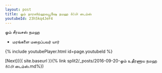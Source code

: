 ```yaml
---
layout: post
title: ஓம் நாரஸிம்ஹவபூஷே நமஹ ௧௦௮ டைம்ஸ்
youtubeId: 23h5kq4JeF4
---
```

 
 
 ஓம் சீரவசஸ் நமஹ  
 
 -  மரங்களை மறைப்பவர் யார் 
 
  
 
  
 
 
 
 
 
 


{% include youtubePlayer.html id=page.youtubeId %}
 
[Next]({{ site.baseurl }}{% link  split2/_posts/2016-09-20-ஓம் உதீரணாய நமஹ ௧௦௮ டைம்ஸ்.md%})
 
